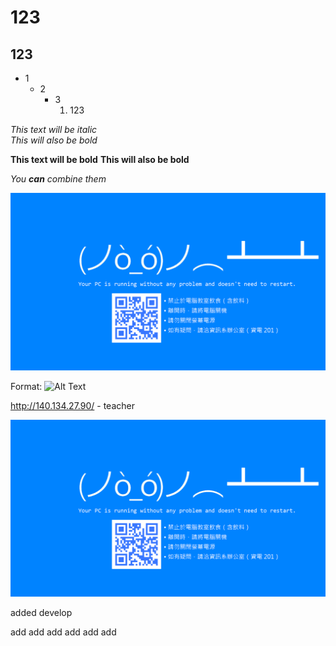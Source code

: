 # 123  
## 123 
* 1  
    * 2
        * 3
            1. 123

*This text will be italic*    
_This will also be bold_

**This text will be bold**
__This will also be bold__

_You __can__ combine them_


![bindoor](123/wallpaper.png)



Format: ![Alt Text](url)

http://140.134.27.90/ - teacher

[![bindoor](image/wallpaper.png)](http://github.com)

added develop 

add
add
add
add
add
add